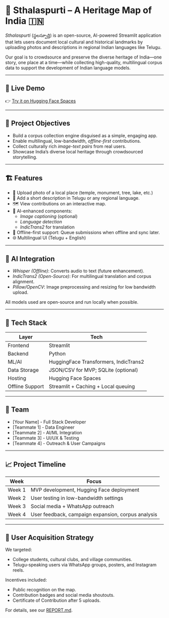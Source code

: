 # 📍 Sthalaspurti – A Heritage Map of India 🇮🇳

*Sthalaspurti* (స్థలస్పూర్తి) is an open-source, AI-powered Streamlit application that lets users document local cultural and historical landmarks by uploading photos and descriptions in regional Indian languages like Telugu.

Our goal is to crowdsource and preserve the diverse heritage of India—one story, one place at a time—while collecting high-quality, multilingual corpus data to support the development of Indian language models.

---

## 🚀 Live Demo

👉 [Try it on Hugging Face Spaces](https://huggingface.co/spaces/your-team/sthalaspurti)

---

## 🎯 Project Objectives

- Build a corpus collection engine disguised as a simple, engaging app.
- Enable multilingual, low-bandwidth, *offline-first* contributions.
- Collect culturally rich *image-text pairs* from real users.
- Showcase India’s diverse local heritage through crowdsourced storytelling.

---

## 🏗 Features

- 📸 Upload photo of a local place (temple, monument, tree, lake, etc.)
- 📝 Add a short description in Telugu or any regional language.
- 🗺 View contributions on an interactive map.
- 🧠 AI-enhanced components:
  - *Image captioning* (optional)
  - *Language detection*
  - *IndicTrans2* for translation
- 📶 Offline-first support: Queue submissions when offline and sync later.
- 🌐 Multilingual UI (Telugu + English)

---

## 🧠 AI Integration

- *Whisper (Offline)*: Converts audio to text (future enhancement).
- *IndicTrans2 (Open-Source)*: For multilingual translation and corpus alignment.
- *Pillow/OpenCV*: Image preprocessing and resizing for low bandwidth upload.

All models used are open-source and run locally when possible.

---

## 🔧 Tech Stack

| Layer | Tech |
|-------|------|
| Frontend | Streamlit |
| Backend | Python |
| ML/AI | HuggingFace Transformers, IndicTrans2 |
| Data Storage | JSON/CSV for MVP; SQLite (optional) |
| Hosting | Hugging Face Spaces |
| Offline Support | Streamlit + Caching + Local queuing |

---

## 👥 Team

- [Your Name] - Full Stack Developer  
- [Teammate 1] - Data Engineer  
- [Teammate 2] - AI/ML Integration  
- [Teammate 3] - UI/UX & Testing  
- [Teammate 4] - Outreach & User Campaigns

---

## 📈 Project Timeline

| Week | Focus |
|------|-------|
| Week 1 | MVP development, Hugging Face deployment |
| Week 2 | User testing in low-bandwidth settings |
| Week 3 | Social media + WhatsApp outreach |
| Week 4 | User feedback, campaign expansion, corpus analysis |

---

## 📣 User Acquisition Strategy

We targeted:
- College students, cultural clubs, and village communities.
- Telugu-speaking users via WhatsApp groups, posters, and Instagram reels.

Incentives included:
- Public recognition on the map.
- Contribution badges and social media shoutouts.
- Certificate of Contribution after 5 uploads.

For details, see our [REPORT.md](./REPORT.md).